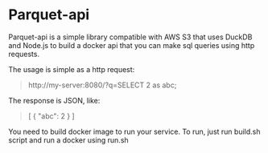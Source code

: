 # Parquet-api

Parquet-api is a simple library compatible with AWS S3 that uses DuckDB and Node.js to build a docker api that you can make sql queries using http requests.

The usage is simple as a http request:
> http://my-server:8080/?q=SELECT 2 as abc;

The response is JSON, like:
> [ { "abc": 2 } ]

You need to build docker image to run your service. To run, just run build.sh script and run a docker using run.sh